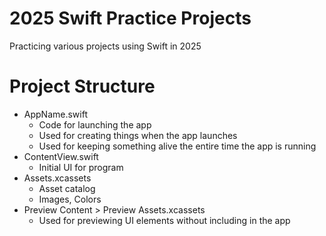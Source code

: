 # 2025 Swift Practice Projects

Practicing various projects using Swift in 2025

# Project Structure

- AppName.swift
  - Code for launching the app
  - Used for creating things when the app launches
  - Used for keeping something alive the entire time the app is running
- ContentView.swift
  - Initial UI for program
- Assets.xcassets
  - Asset catalog
  - Images, Colors
- Preview Content > Preview Assets.xcassets
  - Used for previewing UI elements without including in the app

